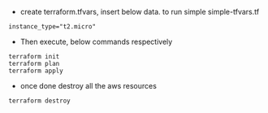 - create terraform.tfvars, insert below data. to run simple simple-tfvars.tf
```
instance_type="t2.micro"
```
- Then execute, below commands respectively 

```
terraform init
terraform plan
terraform apply
```

- once done destroy all the aws resources 

```
terraform destroy
```
